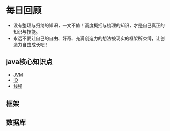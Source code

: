 # 每日回顾
* 没有整理与归纳的知识，一文不值！高度概括与梳理的知识，才是自己真正的知识与技能。
* 永远不要让自己的自由、好奇、充满创造力的想法被现实的框架所束缚，让创造力自由成长吧！
## java核心知识点
* [JVM](./Learning/src/main/java/com/dugq/JVM/核心.md)
* [IO](./IO/src/main/java/com/dugq/io/IO总结.md)
* [线程](./Learning/src/main/java/com/dugq/jreApi/线程核心.md)


## 框架



## 数据库

